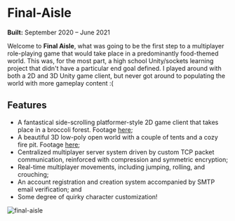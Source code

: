 # Final-Aisle
**Built:** September 2020 – June 2021

Welcome to **Final Aisle**, what was going to be the first step to a multiplayer role-playing game that would take place in a predominantly food-themed world. This was, for the most part, a high school Unity/sockets learning project that didn't have a particular end goal defined. I played around with both a 2D and 3D Unity game client, but never got around to populating the world with more gameplay content :(

## Features
- A fantastical side-scrolling platformer-style 2D game client that takes place in a broccoli forest. Footage [here](https://youtu.be/RIUmXqQ7mWw);
- A beautiful 3D low-poly open world with a couple of tents and a cozy fire pit. Footage [here](https://youtu.be/5nATSPeDM44);
- Centralized multiplayer server system driven by custom TCP packet communication, reinforced with compression and symmetric encryption;
- Real-time multiplayer movements, including jumping, rolling, and crouching;
- An account registration and creation system accompanied by SMTP email verification; and
- Some degree of quirky character customization!

![final-aisle](https://github.com/TripleSteak/Final-Aisle/assets/24597462/e408f4a8-3fad-4e7c-8766-ebfa88f2674c)
